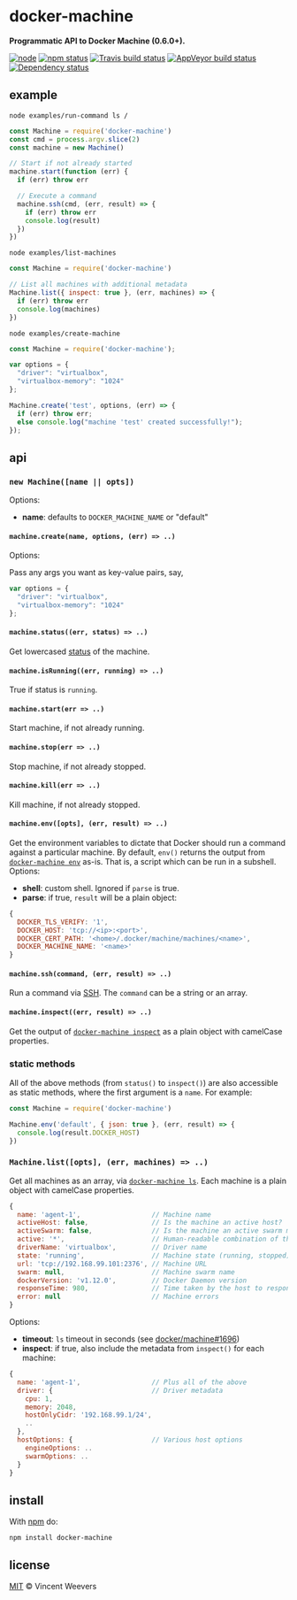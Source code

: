 # docker-machine

**Programmatic API to Docker Machine (0.6.0+).**

[![node](https://img.shields.io/node/v/docker-machine.svg?style=flat-square)](https://www.npmjs.org/package/docker-machine) [![npm status](http://img.shields.io/npm/v/docker-machine.svg?style=flat-square)](https://www.npmjs.org/package/docker-machine) [![Travis build status](https://img.shields.io/travis/vweevers/node-docker-machine.svg?style=flat-square&label=travis)](http://travis-ci.org/vweevers/node-docker-machine) [![AppVeyor build status](https://img.shields.io/appveyor/ci/vweevers/node-docker-machine.svg?style=flat-square&label=appveyor)](https://ci.appveyor.com/project/vweevers/node-docker-machine) [![Dependency status](https://img.shields.io/david/vweevers/node-docker-machine.svg?style=flat-square)](https://david-dm.org/vweevers/node-docker-machine)

## example

`node examples/run-command ls /`

```js
const Machine = require('docker-machine')
const cmd = process.argv.slice(2)
const machine = new Machine()

// Start if not already started
machine.start(function (err) {
  if (err) throw err

  // Execute a command
  machine.ssh(cmd, (err, result) => {
    if (err) throw err
    console.log(result)
  })
})
```

`node examples/list-machines`

```js
const Machine = require('docker-machine')

// List all machines with additional metadata
Machine.list({ inspect: true }, (err, machines) => {
  if (err) throw err
  console.log(machines)
})
```

`node examples/create-machine`
```js
const Machine = require('docker-machine');

var options = {
  "driver": "virtualbox",
  "virtualbox-memory": "1024"
};

Machine.create('test', options, (err) => {
  if (err) throw err;
  else console.log("machine 'test' created successfully!");
});
```

## api

### `new Machine([name || opts])`

Options:

- **name**: defaults to `DOCKER_MACHINE_NAME` or "default"

#### `machine.create(name, options, (err) => ..)`
Options:

Pass any args you want as key-value pairs, say,

```js
var options = {
  "driver": "virtualbox",
  "virtualbox-memory": "1024"
};
```

#### `machine.status((err, status) => ..)`

Get lowercased [status](https://docs.docker.com/machine/reference/status/) of the machine.

#### `machine.isRunning((err, running) => ..)`

True if status is `running`.

#### `machine.start(err => ..)`

Start machine, if not already running.

#### `machine.stop(err => ..)`

Stop machine, if not already stopped.

#### `machine.kill(err => ..)`

Kill machine, if not already stopped.

#### `machine.env([opts], (err, result) => ..)`

Get the environment variables to dictate that Docker should run a command against a particular machine. By default, `env()` returns the output from [`docker-machine env`](https://docs.docker.com/machine/reference/env/) as-is. That is, a script which can be run in a subshell. Options:

- **shell**: custom shell. Ignored if `parse` is true.
- **parse**: if true, `result` will be a plain object:

```js
{
  DOCKER_TLS_VERIFY: '1',
  DOCKER_HOST: 'tcp://<ip>:<port>',
  DOCKER_CERT_PATH: '<home>/.docker/machine/machines/<name>',
  DOCKER_MACHINE_NAME: '<name>'
}
```

#### `machine.ssh(command, (err, result) => ..)`

Run a command via [SSH](https://docs.docker.com/machine/reference/ssh/). The `command` can be a string or an array.

#### `machine.inspect((err, result) => ..)`

Get the output of [`docker-machine inspect`](https://docs.docker.com/machine/reference/inspect/) as a plain object with camelCase properties.

### static methods

All of the above methods (from `status()` to `inspect()`) are also accessible as static methods, where the first argument is a `name`. For example:

```js
const Machine = require('docker-machine')

Machine.env('default', { json: true }, (err, result) => {
  console.log(result.DOCKER_HOST)
})
```

### `Machine.list([opts], (err, machines) => ..)`

Get all machines as an array, via [`docker-machine ls`](https://docs.docker.com/machine/reference/ls/). Each machine is a plain object with camelCase properties.

```js
{
  name: 'agent-1',                  // Machine name
  activeHost: false,                // Is the machine an active host?
  activeSwarm: false,               // Is the machine an active swarm master?
  active: '*',                      // Human-readable combination of the above
  driverName: 'virtualbox',         // Driver name
  state: 'running',                 // Machine state (running, stopped)
  url: 'tcp://192.168.99.101:2376', // Machine URL
  swarm: null,                      // Machine swarm name
  dockerVersion: 'v1.12.0',         // Docker Daemon version
  responseTime: 980,                // Time taken by the host to respond (ms)
  error: null                       // Machine errors
}
```

Options:

- **timeout**: `ls` timeout in seconds (see [docker/machine#1696](https://github.com/docker/machine/issues/1696))
- **inspect**: if true, also include the metadata from `inspect()` for each machine:

```js
{
  name: 'agent-1',                  // Plus all of the above
  driver: {                         // Driver metadata
    cpu: 1,
    memory: 2048,
    hostOnlyCidr: '192.168.99.1/24',
    ..
  },
  hostOptions: {                    // Various host options
    engineOptions: ..
    swarmOptions: ..
  }
}
```

## install

With [npm](https://npmjs.org) do:

```
npm install docker-machine
```

## license

[MIT](http://opensource.org/licenses/MIT) © Vincent Weevers

